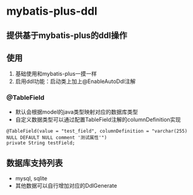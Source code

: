 # mybatis-plus-ddl

## 提供基于mybatis-plus的ddl操作

## 使用

1. 基础使用和mybatis-plus一摸一样
2. 启用ddl功能：启动类上加上@EnableAutoDdl注解

### @TableField

- 默认会根据model的java类型映射对应的数据库类型
- 自定义数据类型可以通过配置TableField注解的columnDefinition实现

```demo
@TableField(value = "test_field", columnDefinition = "varchar(255) NULL DEFAULT NULL comment '测试属性'")
private String testField;
```

## 数据库支持列表

- mysql, sqlite
- 其他数据可以自行增加对应的DdlGenerate
